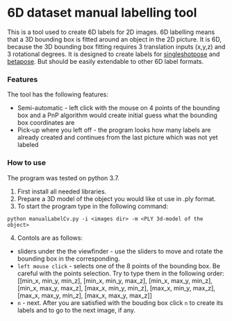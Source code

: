 # 6D dataset manual labelling tool

This is a tool used to create 6D labels for 2D images. 6D labelling means that a 3D bounding box is fitted around an object in the 2D picture. It is 6D, because the 3D bounding box fitting requires 3 translation inputs (x,y,z) and 3 rotational degrees. It is designed to create labels for [singleshotpose](https://github.com/microsoft/singleshotpose) and [betapose](https://github.com/sjtuytc/betapose). But should be easily extendable to other 6D label formats.

### Features
The tool has the following features:
- Semi-automatic - left click with the mouse on 4 points of the bounding box and a PnP algorithm would create initial guess what the bounding box coordinates are
- Pick-up where you left off - the program looks how many labels are already created and continues from the last picture which was not yet labeled

### How to use
The program was tested on python 3.7.

1. First install all needed libraries.
2. Prepare a 3D model of the object you would like ot use in .ply format. 
3. To start the program type in the following command:
```
python manualLabelCv.py -i <images dir> -m <PLY 3d-model of the object>
```
4. Contols are as follows:
- sliders under the the viewfinder - use the sliders to move and rotate the bounding box in the corresponding.
- `left mouse click` - selects one of the 8 points of the bounding box. Be careful with the points selection. Try to type them in the following order:
                  [[min_x, min_y, min_z],
                  [min_x, min_y, max_z],
                  [min_x, max_y, min_z],
                  [min_x, max_y, max_z],
                  [max_x, min_y, min_z],
                  [max_x, min_y, max_z],
                  [max_x, max_y, min_z],
                  [max_x, max_y, max_z]]
- `n` - next. After you are satisfied with the bouding box click `n` to create its labels and to go to the next image, if any.
